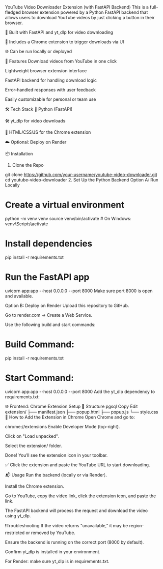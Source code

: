 YouTube Video Downloader Extension (with FastAPI Backend)
This is a full-fledged browser extension powered by a Python FastAPI backend that allows users to download YouTube videos by just clicking a button in their browser.

🔧 Built with FastAPI and yt_dlp for video downloading

🧩 Includes a Chrome extension to trigger downloads via UI

🌐 Can be run locally or deployed 

🚀 Features
Download videos from YouTube in one click

Lightweight browser extension interface

FastAPI backend for handling download logic

Error-handled responses with user feedback

Easily customizable for personal or team use

🛠️ Tech Stack
🐍 Python (FastAPI)

🛠️ yt_dlp for video downloads

🧱 HTML/CSS/JS for the Chrome extension

☁️ Optional: Deploy on Render

📦 Installation
1. Clone the Repo

git clone https://github.com/your-username/youtube-video-downloader.git
cd youtube-video-downloader
2. Set Up the Python Backend
Option A: Run Locally
# Create a virtual environment
python -m venv venv
source venv/bin/activate    # On Windows: venv\Scripts\activate

# Install dependencies
pip install -r requirements.txt

# Run the FastAPI app
uvicorn app:app --host 0.0.0.0 --port 8000
Make sure port 8000 is open and available.

Option B: Deploy on Render
Upload this repository to GitHub.

Go to render.com → Create a Web Service.

Use the following build and start commands:


# Build Command:
pip install -r requirements.txt

# Start Command:
uvicorn app:app --host 0.0.0.0 --port 8000
Add the yt_dlp dependency to requirements.txt:


🌐 Frontend: Chrome Extension Setup
📁 Structure
pgsql
Copy
Edit
extension/
├── manifest.json
├── popup.html
├── popup.js
└── style.css
🧩 How to Add the Extension in Chrome
Open Chrome and go to:


chrome://extensions
Enable Developer Mode (top-right).

Click on "Load unpacked".

Select the extension/ folder.

Done! You’ll see the extension icon in your toolbar.

✅ Click the extension and paste the YouTube URL to start downloading.

📬 Usage
Run the backend (locally or via Render).

Install the Chrome extension.

Go to YouTube, copy the video link, click the extension icon, and paste the link.

The FastAPI backend will process the request and download the video using yt_dlp.

❗Troubleshooting
If the video returns "unavailable," it may be region-restricted or removed by YouTube.

Ensure the backend is running on the correct port (8000 by default).

Confirm yt_dlp is installed in your environment.

For Render: make sure yt_dlp is in requirements.txt.